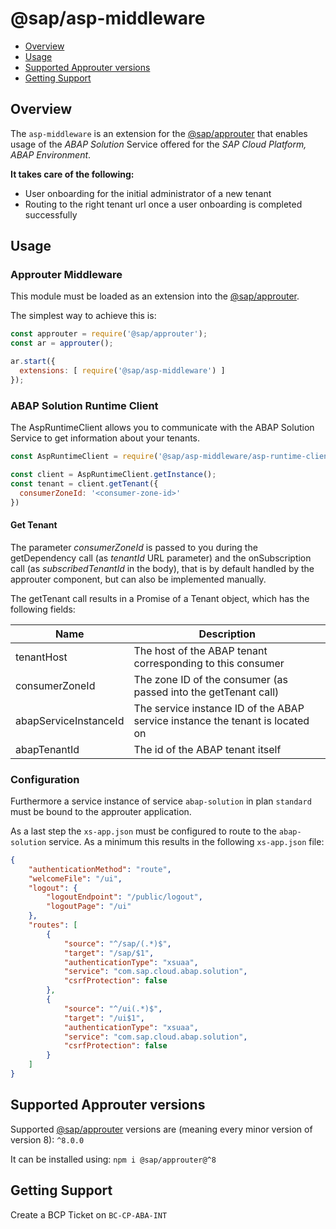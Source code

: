 @sap/asp-middleware
==============

<!-- toc -->

- [Overview](#overview)
- [Usage](#usage)
- [Supported Approuter versions](#supported-approuter-versions)
- [Getting Support](#getting-support)

<!-- tocstop -->

## Overview
The `asp-middleware` is an extension for the [@sap/approuter](https://www.npmjs.com/package/@sap/approuter) that enables usage of the *ABAP Solution* Service offered for the *SAP Cloud Platform, ABAP Environment*.

**It takes care of the following:**
- User onboarding for the initial administrator of a new tenant
- Routing to the right tenant url once a user onboarding is completed successfully

## Usage

### Approuter Middleware

This module must be loaded as an extension into the [@sap/approuter](https://www.npmjs.com/package/@sap/approuter).


The simplest way to achieve this is:
```javascript
const approuter = require('@sap/approuter');
const ar = approuter();

ar.start({
  extensions: [ require('@sap/asp-middleware') ]
});
```

### ABAP Solution Runtime Client

The AspRuntimeClient allows you to communicate with the ABAP Solution Service to get information about your tenants.

```javascript
const AspRuntimeClient = require('@sap/asp-middleware/asp-runtime-client');

const client = AspRuntimeClient.getInstance();
const tenant = client.getTenant({
  consumerZoneId: '<consumer-zone-id>'
})
```

#### Get Tenant

The parameter *consumerZoneId* is passed to you during the getDependency call (as *tenantId* URL parameter) and the onSubscription call (as *subscribedTenantId* in the body), that is by default handled by the approuter component, but can also be implemented manually.

The getTenant call results in a Promise of a Tenant object, which has the following fields:

| Name | Description |
|---|---|
| tenantHost | The host of the ABAP tenant corresponding to this consumer |
| consumerZoneId | The zone ID of the consumer (as passed into the getTenant call) |
| abapServiceInstanceId | The service instance ID of the ABAP service instance the tenant is located on | 
| abapTenantId | The id of the ABAP tenant itself |

### Configuration

Furthermore a service instance of service `abap-solution` in plan `standard` must be bound to the approuter application.

As a last step the `xs-app.json` must be configured to route to the `abap-solution` service. As a minimum this results in the following `xs-app.json` file:
```json
{
	"authenticationMethod": "route",
	"welcomeFile": "/ui",
	"logout": {
		"logoutEndpoint": "/public/logout",
		"logoutPage": "/ui"
	},
	"routes": [
		{
			"source": "^/sap/(.*)$",
			"target": "/sap/$1",
			"authenticationType": "xsuaa",
			"service": "com.sap.cloud.abap.solution",
			"csrfProtection": false
		},
		{
			"source": "^/ui(.*)$",
			"target": "/ui$1",
			"authenticationType": "xsuaa",
			"service": "com.sap.cloud.abap.solution",
			"csrfProtection": false
		}
	]
}
```


## Supported Approuter versions

Supported [@sap/approuter](https://www.npmjs.com/package/@sap/approuter) versions are (meaning every minor version of version 8): `^8.0.0`

It can be installed using: `npm i @sap/approuter@^8`

## Getting Support
Create a BCP Ticket on `BC-CP-ABA-INT`
